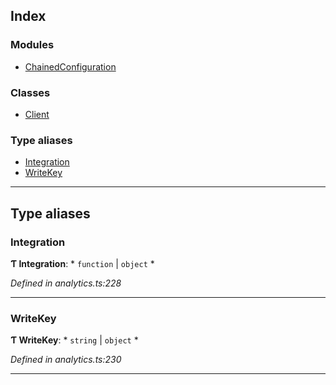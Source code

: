 

## Index

### Modules

* [ChainedConfiguration](modules/analytics.chainedconfiguration.md)

### Classes

* [Client](classes/analytics.client.md)

### Type aliases

* [Integration](#integration)
* [WriteKey](#writekey)

---

## Type aliases

<a id="integration"></a>

###  Integration

**Ƭ Integration**: * `function` &#124; `object`
*

*Defined in analytics.ts:228*

___
<a id="writekey"></a>

###  WriteKey

**Ƭ WriteKey**: * `string` &#124; `object`
*

*Defined in analytics.ts:230*

___

